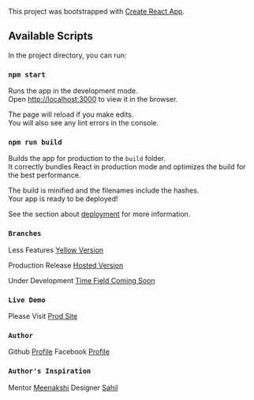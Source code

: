 This project was bootstrapped with [Create React App](https://github.com/facebook/create-react-app).

## Available Scripts

In the project directory, you can run:

### `npm start`

Runs the app in the development mode.<br>
Open [http://localhost:3000](http://localhost:3000) to view it in the browser.

The page will reload if you make edits.<br>
You will also see any lint errors in the console.

### `npm run build`

Builds the app for production to the `build` folder.<br>
It correctly bundles React in production mode and optimizes the build for the best performance.

The build is minified and the filenames include the hashes.<br>
Your app is ready to be deployed!

See the section about [deployment](https://facebook.github.io/create-react-app/docs/deployment) for more information.


### `Branches`

Less Features [Yellow Version](https://github.com/lakshay-k/to-do/tree/master)

Production Release [Hosted Version](https://github.com/lakshay-k/to-do/tree/plane)

Under Development  [Time Field Coming Soon](https://github.com/lakshay-k/to-do/tree/time)

### `Live Demo`

Please Visit [Prod Site](https://todo.itslm.world/)

### `Author`

Github [Profile](https://github.com/lakshay-k/)
Facebook [Profile](https://www.facebook.com/itslakshay)

### `Author's Inspiration`

Mentor [Meenakshi](https://github.com/meenakshigupta489)
Designer [Sahil](https://dribbble.com/sahilps108)
